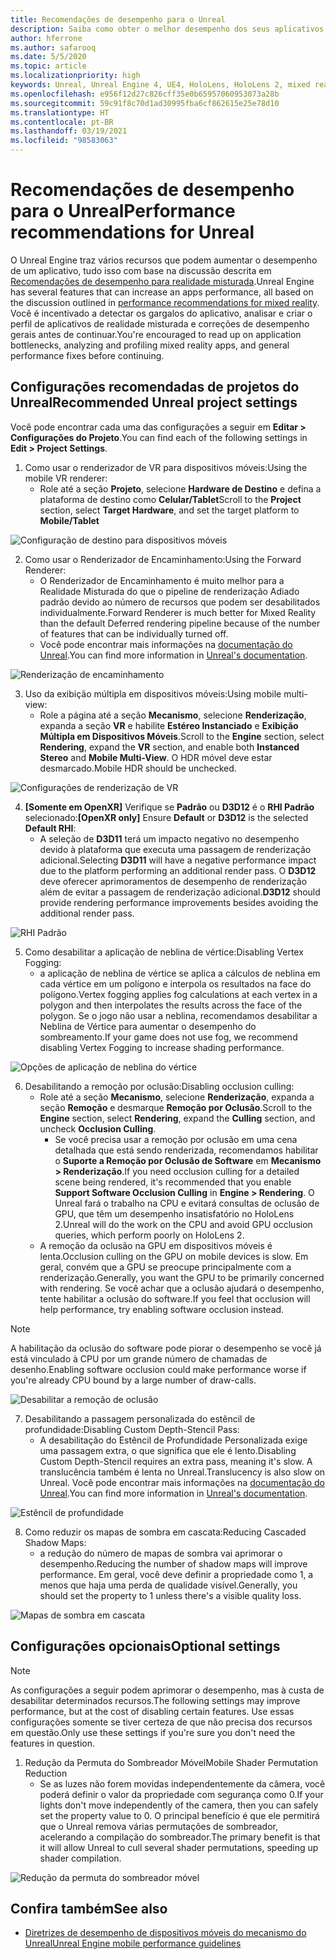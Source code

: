 ```yaml
---
title: Recomendações de desempenho para o Unreal
description: Saiba como obter o melhor desempenho dos seus aplicativos de realidade misturada com as configurações recomendadas do projeto do Unreal.
author: hferrone
ms.author: safarooq
ms.date: 5/5/2020
ms.topic: article
ms.localizationpriority: high
keywords: Unreal, Unreal Engine 4, UE4, HoloLens, HoloLens 2, mixed reality, performance, optimization, settings, documentation
ms.openlocfilehash: e956f12d27c826cff35e0b65957060953073a28b
ms.sourcegitcommit: 59c91f8c70d1ad30995fba6cf862615e25e78d10
ms.translationtype: HT
ms.contentlocale: pt-BR
ms.lasthandoff: 03/19/2021
ms.locfileid: "98583063"
---
```

# <a name="performance-recommendations-for-unreal"></a><span data-ttu-id="02aeb-104">Recomendações de desempenho para o Unreal</span><span class="sxs-lookup"><span data-stu-id="02aeb-104">Performance recommendations for Unreal</span></span>

<span data-ttu-id="02aeb-105">O Unreal Engine traz vários recursos que podem aumentar o desempenho de um aplicativo, tudo isso com base na discussão descrita em [Recomendações de desempenho para realidade misturada](../platform-capabilities-and-apis/understanding-performance-for-mixed-reality.md).</span><span class="sxs-lookup"><span data-stu-id="02aeb-105">Unreal Engine has several features that can increase an apps performance, all based on the discussion outlined in [performance recommendations for mixed reality](../platform-capabilities-and-apis/understanding-performance-for-mixed-reality.md).</span></span> <span data-ttu-id="02aeb-106">Você é incentivado a detectar os gargalos do aplicativo, analisar e criar o perfil de aplicativos de realidade misturada e correções de desempenho gerais antes de continuar.</span><span class="sxs-lookup"><span data-stu-id="02aeb-106">You're encouraged to read up on application bottlenecks, analyzing and profiling mixed reality apps, and general performance fixes before continuing.</span></span>

## <a name="recommended-unreal-project-settings"></a><span data-ttu-id="02aeb-107">Configurações recomendadas de projetos do Unreal</span><span class="sxs-lookup"><span data-stu-id="02aeb-107">Recommended Unreal project settings</span></span>

<span data-ttu-id="02aeb-108">Você pode encontrar cada uma das configurações a seguir em **Editar > Configurações do Projeto**.</span><span class="sxs-lookup"><span data-stu-id="02aeb-108">You can find each of the following settings in **Edit > Project Settings**.</span></span>

1. <span data-ttu-id="02aeb-109">Como usar o renderizador de VR para dispositivos móveis:</span><span class="sxs-lookup"><span data-stu-id="02aeb-109">Using the mobile VR renderer:</span></span>
    * <span data-ttu-id="02aeb-110">Role até a seção **Projeto**, selecione **Hardware de Destino** e defina a plataforma de destino como **Celular/Tablet**</span><span class="sxs-lookup"><span data-stu-id="02aeb-110">Scroll to the **Project** section, select **Target Hardware**, and set the target platform to **Mobile/Tablet**</span></span>

![Configuração de destino para dispositivos móveis](images/unreal/performance-recommendations-img-01.png)

2. <span data-ttu-id="02aeb-112">Como usar o Renderizador de Encaminhamento:</span><span class="sxs-lookup"><span data-stu-id="02aeb-112">Using the Forward Renderer:</span></span> 
    * <span data-ttu-id="02aeb-113">O Renderizador de Encaminhamento é muito melhor para a Realidade Misturada do que o pipeline de renderização Adiado padrão devido ao número de recursos que podem ser desabilitados individualmente.</span><span class="sxs-lookup"><span data-stu-id="02aeb-113">Forward Renderer is much better for Mixed Reality than the default Deferred rendering pipeline because of the number of features that can be individually turned off.</span></span> 
    * <span data-ttu-id="02aeb-114">Você pode encontrar mais informações na [documentação do Unreal](https://docs.unrealengine.com/Platforms/VR/DevelopVR/VRPerformance/index.html).</span><span class="sxs-lookup"><span data-stu-id="02aeb-114">You can find more information in [Unreal's documentation](https://docs.unrealengine.com/Platforms/VR/DevelopVR/VRPerformance/index.html).</span></span>

![Renderização de encaminhamento](images/unreal/performance-recommendations-img-04.png)

3. <span data-ttu-id="02aeb-116">Uso da exibição múltipla em dispositivos móveis:</span><span class="sxs-lookup"><span data-stu-id="02aeb-116">Using mobile multi-view:</span></span>
    * <span data-ttu-id="02aeb-117">Role a página até a seção **Mecanismo**, selecione **Renderização**, expanda a seção **VR** e habilite **Estéreo Instanciado** e **Exibição Múltipla em Dispositivos Móveis**.</span><span class="sxs-lookup"><span data-stu-id="02aeb-117">Scroll to the **Engine** section, select **Rendering**, expand the **VR** section, and enable both **Instanced Stereo** and **Mobile Multi-View**.</span></span> <span data-ttu-id="02aeb-118">O HDR móvel deve estar desmarcado.</span><span class="sxs-lookup"><span data-stu-id="02aeb-118">Mobile HDR should be unchecked.</span></span>

![Configurações de renderização de VR](images/unreal/performance-recommendations-img-03.png)

4. <span data-ttu-id="02aeb-120">**[Somente em OpenXR]** Verifique se **Padrão** ou **D3D12** é o **RHI Padrão** selecionado:</span><span class="sxs-lookup"><span data-stu-id="02aeb-120">**[OpenXR only]** Ensure **Default** or **D3D12** is the selected **Default RHI**:</span></span>
    * <span data-ttu-id="02aeb-121">A seleção de **D3D11** terá um impacto negativo no desempenho devido à plataforma que executa uma passagem de renderização adicional.</span><span class="sxs-lookup"><span data-stu-id="02aeb-121">Selecting **D3D11** will have a negative performance impact due to the platform performing an additional render pass.</span></span> <span data-ttu-id="02aeb-122">O **D3D12** deve oferecer aprimoramentos de desempenho de renderização além de evitar a passagem de renderização adicional.</span><span class="sxs-lookup"><span data-stu-id="02aeb-122">**D3D12** should provide rendering performance improvements besides avoiding the additional render pass.</span></span>

![RHI Padrão](images/unreal/performance-recommendations-img-09.png)

5. <span data-ttu-id="02aeb-124">Como desabilitar a aplicação de neblina de vértice:</span><span class="sxs-lookup"><span data-stu-id="02aeb-124">Disabling Vertex Fogging:</span></span> 
    * <span data-ttu-id="02aeb-125">a aplicação de neblina de vértice se aplica a cálculos de neblina em cada vértice em um polígono e interpola os resultados na face do polígono.</span><span class="sxs-lookup"><span data-stu-id="02aeb-125">Vertex fogging applies fog calculations at each vertex in a polygon and then interpolates the results across the face of the polygon.</span></span> <span data-ttu-id="02aeb-126">Se o jogo não usar a neblina, recomendamos desabilitar a Neblina de Vértice para aumentar o desempenho do sombreamento.</span><span class="sxs-lookup"><span data-stu-id="02aeb-126">If your game does not use fog, we recommend disabling Vertex Fogging to increase shading performance.</span></span>

![Opções de aplicação de neblina do vértice](images/unreal/performance-recommendations-img-05.png)

6. <span data-ttu-id="02aeb-128">Desabilitando a remoção por oclusão:</span><span class="sxs-lookup"><span data-stu-id="02aeb-128">Disabling occlusion culling:</span></span>
    * <span data-ttu-id="02aeb-129">Role até a seção **Mecanismo**, selecione **Renderização**, expanda a seção **Remoção** e desmarque **Remoção por Oclusão**.</span><span class="sxs-lookup"><span data-stu-id="02aeb-129">Scroll to the **Engine** section, select **Rendering**, expand the **Culling** section, and uncheck **Occlusion Culling**.</span></span>
        + <span data-ttu-id="02aeb-130">Se você precisa usar a remoção por oclusão em uma cena detalhada que está sendo renderizada, recomendamos habilitar o **Suporte a Remoção por Oclusão de Software** em **Mecanismo > Renderização**.</span><span class="sxs-lookup"><span data-stu-id="02aeb-130">If you need occlusion culling for a detailed scene being rendered, it's recommended that you enable **Support Software Occlusion Culling** in **Engine > Rendering**.</span></span> <span data-ttu-id="02aeb-131">O Unreal fará o trabalho na CPU e evitará consultas de oclusão de GPU, que têm um desempenho insatisfatório no HoloLens 2.</span><span class="sxs-lookup"><span data-stu-id="02aeb-131">Unreal will do the work on the CPU and avoid GPU occlusion queries, which perform poorly on HoloLens 2.</span></span>
    * <span data-ttu-id="02aeb-132">A remoção da oclusão na GPU em dispositivos móveis é lenta.</span><span class="sxs-lookup"><span data-stu-id="02aeb-132">Occlusion culling on the GPU on mobile devices is slow.</span></span> <span data-ttu-id="02aeb-133">Em geral, convém que a GPU se preocupe principalmente com a renderização.</span><span class="sxs-lookup"><span data-stu-id="02aeb-133">Generally, you want the GPU to be primarily concerned with rendering.</span></span> <span data-ttu-id="02aeb-134">Se você achar que a oclusão ajudará o desempenho, tente habilitar a oclusão do software.</span><span class="sxs-lookup"><span data-stu-id="02aeb-134">If you feel that occlusion will help performance, try enabling software occlusion instead.</span></span> 

> [!NOTE]
> <span data-ttu-id="02aeb-135">A habilitação da oclusão do software pode piorar o desempenho se você já está vinculado à CPU por um grande número de chamadas de desenho.</span><span class="sxs-lookup"><span data-stu-id="02aeb-135">Enabling software occlusion could make performance worse if you're already CPU bound by a large number of draw-calls.</span></span>

![Desabilitar a remoção de oclusão](images/unreal/performance-recommendations-img-02.png)

7. <span data-ttu-id="02aeb-137">Desabilitando a passagem personalizada do estêncil de profundidade:</span><span class="sxs-lookup"><span data-stu-id="02aeb-137">Disabling Custom Depth-Stencil Pass:</span></span>
    * <span data-ttu-id="02aeb-138">A desabilitação do Estêncil de Profundidade Personalizada exige uma passagem extra, o que significa que ele é lento.</span><span class="sxs-lookup"><span data-stu-id="02aeb-138">Disabling Custom Depth-Stencil requires an extra pass, meaning it's slow.</span></span> <span data-ttu-id="02aeb-139">A translucência também é lenta no Unreal.</span><span class="sxs-lookup"><span data-stu-id="02aeb-139">Translucency is also slow on Unreal.</span></span> <span data-ttu-id="02aeb-140">Você pode encontrar mais informações na [documentação do Unreal](https://docs.unrealengine.com/Engine/Performance/Guidelines/index.html).</span><span class="sxs-lookup"><span data-stu-id="02aeb-140">You can find more information in [Unreal's documentation](https://docs.unrealengine.com/Engine/Performance/Guidelines/index.html).</span></span>

![Estêncil de profundidade](images/unreal/performance-recommendations-img-06.png)

8. <span data-ttu-id="02aeb-142">Como reduzir os mapas de sombra em cascata:</span><span class="sxs-lookup"><span data-stu-id="02aeb-142">Reducing Cascaded Shadow Maps:</span></span> 
    * <span data-ttu-id="02aeb-143">a redução do número de mapas de sombra vai aprimorar o desempenho.</span><span class="sxs-lookup"><span data-stu-id="02aeb-143">Reducing the number of shadow maps will improve performance.</span></span> <span data-ttu-id="02aeb-144">Em geral, você deve definir a propriedade como 1, a menos que haja uma perda de qualidade visível.</span><span class="sxs-lookup"><span data-stu-id="02aeb-144">Generally, you should set the property to 1 unless there's a visible quality loss.</span></span> 

![Mapas de sombra em cascata](images/unreal/performance-recommendations-img-07.png)

## <a name="optional-settings"></a><span data-ttu-id="02aeb-146">Configurações opcionais</span><span class="sxs-lookup"><span data-stu-id="02aeb-146">Optional settings</span></span>

> [!NOTE]
> <span data-ttu-id="02aeb-147">As configurações a seguir podem aprimorar o desempenho, mas à custa de desabilitar determinados recursos.</span><span class="sxs-lookup"><span data-stu-id="02aeb-147">The following settings may improve performance, but at the cost of disabling certain features.</span></span> <span data-ttu-id="02aeb-148">Use essas configurações somente se tiver certeza de que não precisa dos recursos em questão.</span><span class="sxs-lookup"><span data-stu-id="02aeb-148">Only use these settings if you're sure you don't need the features in question.</span></span>

1. <span data-ttu-id="02aeb-149">Redução da Permuta do Sombreador Móvel</span><span class="sxs-lookup"><span data-stu-id="02aeb-149">Mobile Shader Permutation Reduction</span></span>
    * <span data-ttu-id="02aeb-150">Se as luzes não forem movidas independentemente da câmera, você poderá definir o valor da propriedade com segurança como 0.</span><span class="sxs-lookup"><span data-stu-id="02aeb-150">If your lights don't move independently of the camera, then you can safely set the property value to 0.</span></span> <span data-ttu-id="02aeb-151">O principal benefício é que ele permitirá que o Unreal remova várias permutações de sombreador, acelerando a compilação do sombreador.</span><span class="sxs-lookup"><span data-stu-id="02aeb-151">The primary benefit is that it will allow Unreal to cull several shader permutations, speeding up shader compilation.</span></span>

![Redução da permuta do sombreador móvel](images/unreal/performance-recommendations-img-08.png)

## <a name="see-also"></a><span data-ttu-id="02aeb-153">Confira também</span><span class="sxs-lookup"><span data-stu-id="02aeb-153">See also</span></span>

* [<span data-ttu-id="02aeb-154">Diretrizes de desempenho de dispositivos móveis do mecanismo do Unreal</span><span class="sxs-lookup"><span data-stu-id="02aeb-154">Unreal Engine mobile performance guidelines</span></span>]( https://docs.unrealengine.com/Platforms/Mobile/Performance/index.html)